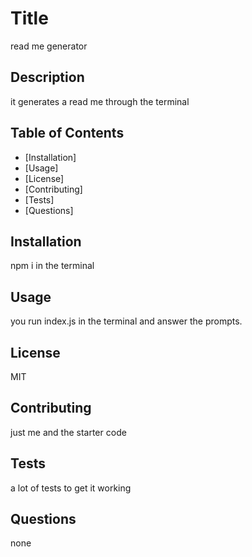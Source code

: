 
  # Title
  read me generator

  ## Description
  it generates a read me through the terminal

  ## Table of Contents
  - [Installation]
  - [Usage]
  - [License]
  - [Contributing]
  - [Tests]
  - [Questions]

  ## Installation
  npm i in the terminal

  ## Usage
  you run index.js in the terminal and answer the prompts.

  ## License
  MIT

  ## Contributing
  just me and the starter code

  ## Tests
  a lot of tests to get it working

  ## Questions
  none
